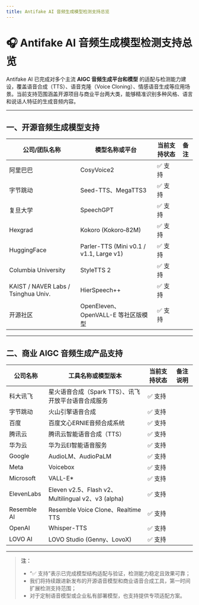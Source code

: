 ```yaml
---
title: Antifake AI 音频生成模型检测支持总览
---
```


# 🎧 Antifake AI 音频生成模型检测支持总览

Antifake AI 已完成对多个主流 **AIGC 音频生成平台和模型** 的适配与检测能力建设，覆盖语音合成（TTS）、语音克隆（Voice Cloning）、情感语音生成等应用场景。当前支持范围涵盖开源项目与商业平台两大类，能够精准识别多种风格、语言和说话人特征的生成音频内容。

---

## 一、开源音频生成模型支持

| 公司/团队名称                             | 模型名称或平台                                          | 当前支持状态 | 备注 |
|------------------------------------------|---------------------------------------------------------|--------------|------|
| 阿里巴巴       | CosyVoice2                                               | ✅ 支持       |                |
| 字节跳动      | Seed-TTS、MegaTTS3                                           | ✅ 支持       |                |
| 复旦大学       | SpeechGPT                                                | ✅ 支持       |                |
| Hexgrad                                  | Kokoro (Kokoro‑82M)                                     | ✅ 支持       |      |
| HuggingFace                | Parler-TTS (Mini v0.1 / v1.1, Large v1)                 | ✅ 支持       |      |
| Columbia University                      | StyleTTS 2                                              | ✅ 支持       |      |
| KAIST / NAVER Labs / Tsinghua Univ.      | HierSpeech++                                            | ✅ 支持       |      |
| 开源社区                                  | OpenEleven、OpenVALL-E 等社区版模型                     | ✅ 支持       |      |

---

## 二、商业 AIGC 音频生成产品支持

| 公司名称       | 工具名称或模型版本                                       | 当前支持状态 | 备注说明       |
|----------------|----------------------------------------------------------|--------------|----------------|
| 科大讯飞       | 星火语音合成（Spark TTS）、讯飞开放平台语音合成服务     | ✅ 支持       |                |
| 字节跳动         | 火山引擎语音合成                               | ✅ 支持       |                |
| 百度           | 百度文心ERNIE音频合成系统                                | ✅ 支持       |                |
| 腾讯云         | 腾讯云智能语音合成（TTS）                               | ✅ 支持       |                |
| 华为云         | 华为云EI智能语音服务                                    | ✅ 支持       |                |              
| Google         | AudioLM、AudioPaLM                                       | ✅ 支持       |                |
| Meta           | Voicebox                                                 | ✅ 支持       |                |
| Microsoft      | VALL-E*                                                  | ✅ 支持       |                |
| ElevenLabs     | Eleven v2.5、Flash v2、Multilingual v2、v3 (alpha)       | ✅ 支持       |                |
| Resemble AI    | Resemble Voice Clone、Realtime TTS                       | ✅ 支持       |                |
| OpenAI         | Whisper-TTS                                              | ✅ 支持       |                |
| LOVO AI        | LOVO Studio (Genny、LovoX)                               | ✅ 支持       |                |


---

> **注：**
>
> - “✅ 支持”表示已完成模型结构适配与验证，检测能力稳定且效果可靠；
> - 我们将持续跟进新发布的开源语音模型和商业语音合成工具，第一时间扩展检测支持范围；
> - 对于定制语音模型或企业私有部署模型，也支持提供专项适配方案。
